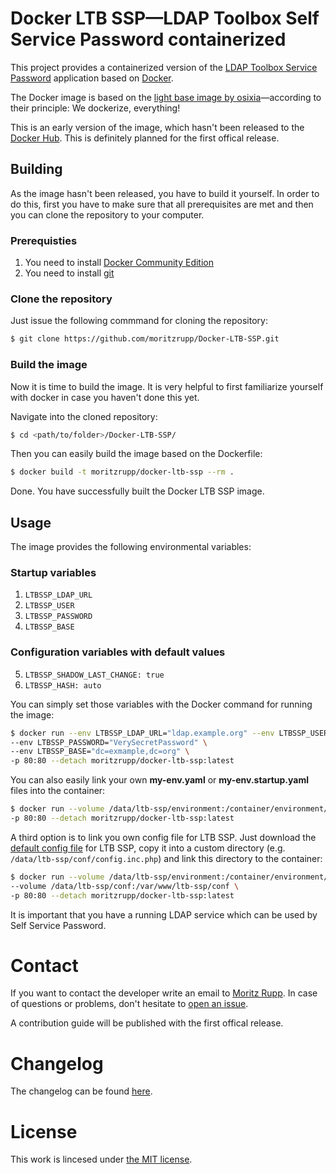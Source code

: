 # Docker LTB SSP&mdash;LDAP Toolbox Self Service Password containerized

This project provides a containerized version of the [LDAP Toolbox Service Password] application based on [Docker].

The Docker image is based on the [light base image by osixia]&mdash;according to their principle: We dockerize, everything!

This is an early version of the image, which hasn't been released to the [Docker Hub]. This is definitely planned for the first offical release.

## Building

As the image hasn't been released, you have to build it yourself.
In order to do this, first you have to make sure that all prerequisites are met and then you can clone the repository to your computer.

### Prerequisties
1. You need to install [Docker Community Edition]
2. You need to install [git]

### Clone the repository

Just issue the following commmand for cloning the repository:

```bash
$ git clone https://github.com/moritzrupp/Docker-LTB-SSP.git
```

### Build the image

Now it is time to build the image. It is very helpful to first familiarize yourself with docker in case you haven't done this yet.

Navigate into the cloned repository:

```bash
$ cd <path/to/folder>/Docker-LTB-SSP/
```

Then you can easily build the image based on the Dockerfile:

```bash
$ docker build -t moritzrupp/docker-ltb-ssp --rm .
```

Done. You have successfully built the Docker LTB SSP image.

## Usage

The image provides the following environmental variables:

### Startup variables

1. ```LTBSSP_LDAP_URL```
2. ```LTBSSP_USER```
3. ```LTBSSP_PASSWORD```
4. ```LTBSSP_BASE```

### Configuration variables with default values

5. ```LTBSSP_SHADOW_LAST_CHANGE: true```
6. ```LTBSSP_HASH: auto```

You can simply set those variables with the Docker command for running the image:

```bash
$ docker run --env LTBSSP_LDAP_URL="ldap.example.org" --env LTBSSP_USER="manager" \
--env LTBSSP_PASSWORD="VerySecretPassword" \
--env LTBSSP_BASE="dc=exmample,dc=org" \
-p 80:80 --detach moritzrupp/docker-ltb-ssp:latest
```

You can also easily link your own __my-env.yaml__ or __my-env.startup.yaml__ files into the container:

```bash
$ docker run --volume /data/ltb-ssp/environment:/container/environment/01-custom \
-p 80:80 --detach moritzrupp/docker-ltb-ssp:latest
```

A third option is to link you own config file for LTB SSP. Just download the [default config file] for LTB SSP, copy it into a custom directory (e.g. ```/data/ltb-ssp/conf/config.inc.php```) and link this directory to the container:

```bash
$ docker run --volume /data/ltb-ssp/environment:/container/environment/01-custom \
--volume /data/ltb-ssp/conf:/var/www/ltb-ssp/conf \
-p 80:80 --detach moritzrupp/docker-ltb-ssp:latest
```

It is important that you have a running LDAP service which can be used by Self Service Password.

# Contact

If you want to contact the developer write an email to [Moritz Rupp]. In case of questions or problems, don't hesitate to [open an issue].

A contribution guide will be published with the first offical release.

# Changelog

The changelog can be found [here].

# License

This work is lincesed under [the MIT license].

[LDAP Toolbox Service Password]: https://ltb-project.org/documentation/self-service-password
[Docker]: https://www.docker.com/
[light base image by osixia]: https://github.com/osixia/docker-light-baseimage
[Docker Hub]: https://hub.docker.com/
[Docker Community Edition]: https://docs.docker.com/engine/installation/
[git]: https://git-scm.com/
[default config file]: https://github.com/ltb-project/self-service-password/blob/master/conf/config.inc.php
[open an issue]: https://github.com/moritzrupp/Docker-LTB-SSP/issues/new
[Moritz Rupp]: mailto:moritz.rupp@gmail.com
[here]: https://github.com/moritzrupp/Docker-LTB-SSP/blob/master/CHANGELOG.md
[the MIT license]: https://github.com/moritzrupp/Docker-LTB-SSP/blob/master/LICENSE